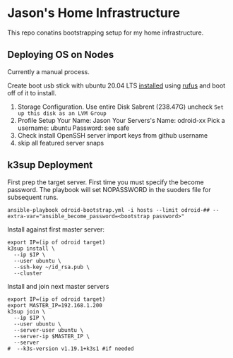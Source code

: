 # Jason's Home Infrastructure

This repo conatins bootstrapping setup for my home infrastructure. 


## Deploying OS on Nodes
Currently a manual process.

Create boot usb stick with ubuntu 20.04 LTS [installed](https://ubuntu.com/tutorials/create-a-usb-stick-on-windows#1-overview) using [rufus](https://rufus.ie/en_US/) and boot off of it to install.
 1. Storage Configuration.
    Use entire Disk
      Sabrent (238.47G)
    uncheck `Set up this disk as an LVM Group`
 2. Profile Setup
    Your Name: Jason
    Your Servers's Name: odroid-xx
    Pick a username: ubuntu
    Password: see safe
 3. Check install OpenSSH server
    import keys from github username
 4. skip all featured server snaps

## k3sup Deployment

First prep the target server. First time you must specify the become password. The playbook will set NOPASSWORD in the suoders file for subsequent runs.
```
ansible-playbook odroid-bootstrap.yml -i hosts --limit odroid-## --extra-var="ansible_become_password=<bootstrap password>"
```

Install against first master server:
```
export IP=(ip of odroid target)
k3sup install \
  --ip $IP \
  --user ubuntu \
  --ssh-key ~/id_rsa.pub \
  --cluster
```
Install and join next master servers
```
export IP=(ip of odroid target)
export MASTER_IP=192.168.1.200
k3sup join \
  --ip $IP \
  --user ubuntu \
  --server-user ubuntu \
  --server-ip $MASTER_IP \
  --server
#  --k3s-version v1.19.1+k3s1 #if needed
```